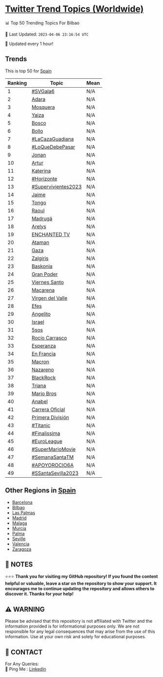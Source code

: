 [Twitter Trend Topics (Worldwide)](https://github.com/ErcinDedeoglu/Twitter-Trend-Topics)
==========


📊 Top 50 Trending Topics For Bilbao

📆 Last Updated: `2023-04-06 23:16:54 UTC`

🔧 Updated every 1 hour!


## Trends

This is top 50 for [Spain](</Spain>)

| Ranking | Topic | Mean |
| ------- | ------------ | ------------ |
| 1 | [#SVGala6](http://twitter.com/search?q=%23SVGala6) | N/A |
| 2 | [Adara](http://twitter.com/search?q=Adara) | N/A |
| 3 | [Mosquera](http://twitter.com/search?q=Mosquera) | N/A |
| 4 | [Yaiza](http://twitter.com/search?q=Yaiza) | N/A |
| 5 | [Bosco](http://twitter.com/search?q=Bosco) | N/A |
| 6 | [Bollo](http://twitter.com/search?q=Bollo) | N/A |
| 7 | [#LaCazaGuadiana](http://twitter.com/search?q=%23LaCazaGuadiana) | N/A |
| 8 | [#LoQueDebePasar](http://twitter.com/search?q=%23LoQueDebePasar) | N/A |
| 9 | [Jonan](http://twitter.com/search?q=Jonan) | N/A |
| 10 | [Artur](http://twitter.com/search?q=Artur) | N/A |
| 11 | [Katerina](http://twitter.com/search?q=Katerina) | N/A |
| 12 | [#Horizonte](http://twitter.com/search?q=%23Horizonte) | N/A |
| 13 | [#Supervivientes2023](http://twitter.com/search?q=%23Supervivientes2023) | N/A |
| 14 | [Jaime](http://twitter.com/search?q=Jaime) | N/A |
| 15 | [Tongo](http://twitter.com/search?q=Tongo) | N/A |
| 16 | [Raoul](http://twitter.com/search?q=Raoul) | N/A |
| 17 | [Madrugá](http://twitter.com/search?q=Madrug%c3%a1) | N/A |
| 18 | [Arelys](http://twitter.com/search?q=Arelys) | N/A |
| 19 | [ENCHANTED TV](http://twitter.com/search?q=ENCHANTED+TV) | N/A |
| 20 | [Ataman](http://twitter.com/search?q=Ataman) | N/A |
| 21 | [Gaza](http://twitter.com/search?q=Gaza) | N/A |
| 22 | [Zalgiris](http://twitter.com/search?q=Zalgiris) | N/A |
| 23 | [Baskonia](http://twitter.com/search?q=Baskonia) | N/A |
| 24 | [Gran Poder](http://twitter.com/search?q=Gran+Poder) | N/A |
| 25 | [Viernes Santo](http://twitter.com/search?q=Viernes+Santo) | N/A |
| 26 | [Macarena](http://twitter.com/search?q=Macarena) | N/A |
| 27 | [Virgen del Valle](http://twitter.com/search?q=Virgen+del+Valle) | N/A |
| 28 | [Efes](http://twitter.com/search?q=Efes) | N/A |
| 29 | [Angelito](http://twitter.com/search?q=Angelito) | N/A |
| 30 | [Israel](http://twitter.com/search?q=Israel) | N/A |
| 31 | [5sos](http://twitter.com/search?q=5sos) | N/A |
| 32 | [Rocío Carrasco](http://twitter.com/search?q=Roc%c3%ado+Carrasco) | N/A |
| 33 | [Esperanza](http://twitter.com/search?q=Esperanza) | N/A |
| 34 | [En Francia](http://twitter.com/search?q=En+Francia) | N/A |
| 35 | [Macron](http://twitter.com/search?q=Macron) | N/A |
| 36 | [Nazareno](http://twitter.com/search?q=Nazareno) | N/A |
| 37 | [BlackRock](http://twitter.com/search?q=BlackRock) | N/A |
| 38 | [Triana](http://twitter.com/search?q=Triana) | N/A |
| 39 | [Mario Bros](http://twitter.com/search?q=Mario+Bros) | N/A |
| 40 | [Anabel](http://twitter.com/search?q=Anabel) | N/A |
| 41 | [Carrera Oficial](http://twitter.com/search?q=Carrera+Oficial) | N/A |
| 42 | [Primera División](http://twitter.com/search?q=Primera+Divisi%c3%b3n) | N/A |
| 43 | [#Titanic](http://twitter.com/search?q=%23Titanic) | N/A |
| 44 | [#Finalissima](http://twitter.com/search?q=%23Finalissima) | N/A |
| 45 | [#EuroLeague](http://twitter.com/search?q=%23EuroLeague) | N/A |
| 46 | [#SuperMarioMovie](http://twitter.com/search?q=%23SuperMarioMovie) | N/A |
| 47 | [#SemanaSantaTM](http://twitter.com/search?q=%23SemanaSantaTM) | N/A |
| 48 | [#APOYOROCIO6A](http://twitter.com/search?q=%23APOYOROCIO6A) | N/A |
| 49 | [#SSantaSevilla2023](http://twitter.com/search?q=%23SSantaSevilla2023) | N/A |



## Other Regions in [Spain](</Spain>)

* [Barcelona](</Spain/Barcelona.md>)
* [Bilbao](</Spain/Bilbao.md>)
* [Las Palmas](</Spain/Las Palmas.md>)
* [Madrid](</Spain/Madrid.md>)
* [Malaga](</Spain/Malaga.md>)
* [Murcia](</Spain/Murcia.md>)
* [Palma](</Spain/Palma.md>)
* [Seville](</Spain/Seville.md>)
* [Valencia](</Spain/Valencia.md>)
* [Zaragoza](</Spain/Zaragoza.md>)



## 📝 NOTES

⭐⭐⭐ **Thank you for visiting my GitHub repository! If you found the content helpful or valuable, leave a star on the repository to show your support. It encourages me to continue updating the repository and allows others to discover it. Thanks for your help!**


## ⚠️ WARNING

Please be advised that this repository is not affiliated with Twitter and the information provided is for informational purposes only. We are not responsible for any legal consequences that may arise from the use of this information. Use at your own risk and solely for educational purposes.


## 📨 CONTACT

 For Any Queries:  
            🏓 Ping Me : [LinkedIn](https://www.linkedin.com/in/ercindedeoglu/)
